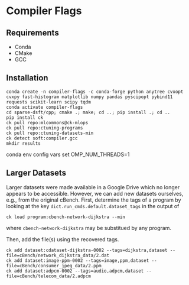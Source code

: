 # Compiler Flags

## Requirements

* Conda
* CMake
* GCC

## Installation

```
conda create -n compiler-flags -c conda-forge python anytree cvxopt cvxpy fast-histogram matplotlib numpy pandas pyscipopt pybind11 requests scikit-learn scipy tqdm
conda activate compiler-flags
cd sparse-dsft/cpp; cmake .; make; cd ..; pip install .; cd ..
pip install ck
ck pull repo:mlcommons@ck-mlops
ck pull repo:ctuning-programs
ck pull repo:ctuning-datasets-min
ck detect soft:compiler.gcc
mkdir results
```

conda env config vars set OMP_NUM_THREADS=1

## Larger Datasets

Larger datasets were made available in a Google Drive which no longer appears to be accessible. However, we can add new datasets ourselves, e.g., from the original cBench.
First, determine the tags of a program by looking at the key `dict.run_cmds.default.dataset_tags` in the output of
```
ck load program:cbench-network-dijkstra --min
```
where `cbench-network-dijkstra` may be substitued by any program.

Then, add the file(s) using the recovered tags.
```
ck add dataset:cdataset-dijkstra-0002 --tags=dijkstra,dataset --file=cBench/network_dijkstra_data/2.dat
ck add dataset:image-ppm-0002 --tags=image,ppm,dataset --file=cBench/consumer_jpeg_data/2.ppm
ck add dataset:adpcm-0002 --tags=audio,adpcm,dataset --file=cBench/telecom_data/2.adpcm
```

